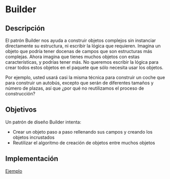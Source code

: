 # Builder

## Descripción

El patrón Builder nos ayuda a construir objetos complejos sin instanciar directamente su estructura, ni escribir la lógica que requieren. Imagina un objeto que podría tener docenas de campos que son estructuras más complejas. Ahora imagina que tienes muchos objetos con estas características, y podrías tener más. No queremos escribir la lógica para crear todos estos objetos en el paquete que sólo necesita usar los objetos.

Por ejemplo, usted usará casi la misma técnica para construir un coche que para construir un autobús, excepto que serán de diferentes tamaños y número de plazas, así que ¿por qué no reutilizamos el proceso de construcción?

## Objetivos

Un patrón de diseño Builder intenta: 

- Crear un objeto paso a paso rellenando sus campos y creando los objetos incrustados
- Reutilizar el algoritmo de creación de objetos entre muchos objetos

## Implementación

[Ejemplo](./examples/Builder)

